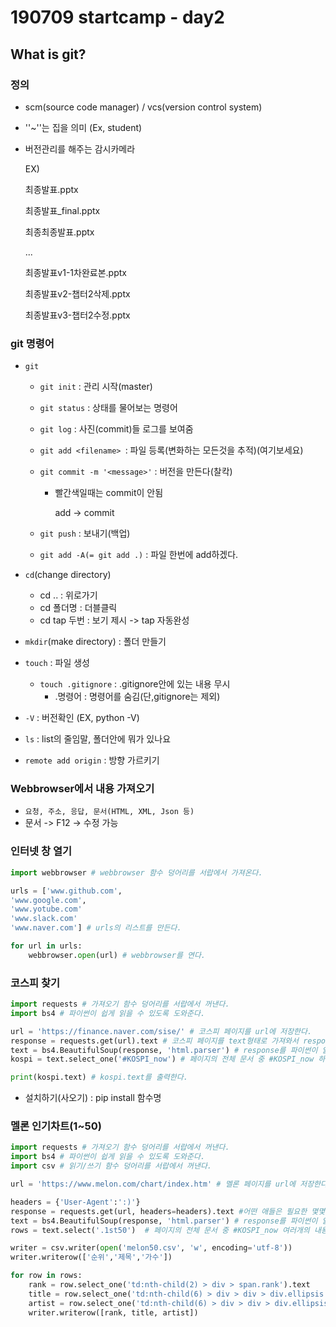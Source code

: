 # 190709 startcamp - day2

## What is git?

### 정의

- scm(source code manager) / vcs(version control system)

- ''~''는 집을 의미 (Ex, student)

- 버전관리를 해주는 감시카메라

  EX)

  최종발표.pptx

  최종발표_final.pptx

  최종최종발표.pptx

  

  ...

  

  최종발표v1-1차완료본.pptx

  최종발표v2-챕터2삭제.pptx

  최종발표v3-챕터2수정.pptx



### git 명령어

- `git` 

  - `git init` : 관리 시작(master)

  - `git status` : 상태를 물어보는 명령어

  - `git log` : 사진(commit)들 로그를 보여줌

  - `git add <filename> `: 파일 등록(변화하는 모든것을 추적)(여기보세요)

  - `git commit -m '<message>'`  : 버전을 만든다(찰칵)

    - 빨간색일때는 commit이 안됨

      add -> commit

  - `git push` : 보내기(백업)

  - `git add -A(= git add .)` : 파일 한번에 add하겠다.

- `cd`(change directory) 

  - cd .. : 위로가기
  - cd 폴더명 : 더블클릭
  - cd tap 두번 : 보기 제시 -> tap 자동완성

- `mkdir`(make directory) : 폴더 만들기
- `touch` : 파일 생성
  - `touch .gitignore` : .gitignore안에 있는 내용 무시
    - .명령어 : 명령어를 숨김(단,gitignore는 제외)
- `-V` : 버전확인 (EX, python -V)
- `ls` : list의 줄임말, 폴더안에 뭐가 있나요
- `remote add origin` : 방향 가르키기

### Webbrowser에서 내용 가져오기

- `요청, 주소, 응답, 문서(HTML, XML, Json 등)`
- 문서 -> F12 -> 수정 가능

### 인터넷 창 열기

```python
import webbrowser # webbrowser 함수 덩어리를 서랍에서 가져온다.

urls = ['www.github.com',
'www.google.com',
'www.yotube.com'
'www.slack.com'
'www.naver.com'] # urls의 리스트를 만든다.

for url in urls:
    webbrowser.open(url) # webbrowser를 연다.
```



### 코스피 찾기

```python
import requests # 가져오기 함수 덩어리를 서랍에서 꺼낸다. 
import bs4 # 파이썬이 쉽게 읽을 수 있도록 도와준다.

url = 'https://finance.naver.com/sise/' # 코스피 페이지를 url에 저장한다.
response = requests.get(url).text # 코스피 페이지를 text형태로 가져와서 response에 저장한다.
text = bs4.BeautifulSoup(response, 'html.parser') # response를 파이썬이 읽기 쉽게 만들어 주고 text에 저장한다.
kospi = text.select_one('#KOSPI_now') # 페이지의 전체 문서 중 #KOSPI_now 하나의 내용만 가져온다.

print(kospi.text) # kospi.text를 출력한다.
```

* 설치하기(사오기) : pip install 함수명



### 멜론 인기차트(1~50)

```python
import requests # 가져오기 함수 덩어리를 서랍에서 꺼낸다.
import bs4 # 파이썬이 쉽게 읽을 수 있도록 도와준다.
import csv # 읽기/쓰기 함수 덩어리를 서랍에서 꺼낸다.

url = 'https://www.melon.com/chart/index.htm' # 멜론 페이지를 url에 저장한다.

headers = {'User-Agent':':)'}
response = requests.get(url, headers=headers).text #어떤 애들은 필요한 몇몇 정보가 더 있다.
text = bs4.BeautifulSoup(response, 'html.parser') # response를 파이썬이 읽기 쉽게 만들어 주고 text에 저장한다.
rows = text.select('.1st50')  # 페이지의 전체 문서 중 #KOSPI_now 여러개의 내용을 가져온다.

writer = csv.writer(open('melon50.csv', 'w', encoding='utf-8'))
writer.writerow(['순위','제목','가수'])

for row in rows:
    rank = row.select_one('td:nth-child(2) > div > span.rank').text
    title = row.select_one('td:nth-child(6) > div > div > div.ellipsis.rank01 > span > a').text
    artist = row.select_one('td:nth-child(6) > div > div > div.ellipsis.rank02 > a').text
    writer.writerow([rank, title, artist])  

```





